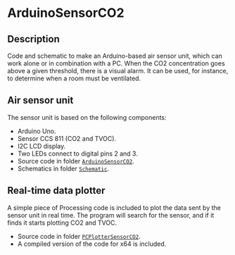 # ArduinoSensorCO2

## Description
Code and schematic to make an Arduino-based air sensor unit, which can work alone or in combination with a PC.
When the CO2 concentration goes above a given threshold, there is a visual alarm.
It can be used, for instance, to determine when a room must be ventilated.

## Air sensor unit
The sensor unit is based on the following components:
* Arduino Uno.
* Sensor CCS 811 (CO2 and TVOC).
* I2C LCD display.
* Two LEDs connect to digital pins 2 and 3.
* Source code in folder [`ArduinoSensorCO2`](/ArduinoSensorCO2).
* Schematics in folder [`Schematic`](/Schematic).

## Real-time data plotter
A simple piece of Processing code is included to plot the data sent by the sensor unit in real time.
The program will search for the sensor, and if it finds it starts plotting CO2 and TVOC.
* Source code in folder [`PCPlotterSensorCO2`](/PCPlotterSensorCO2).
* A compiled version of the code for x64 is included.
